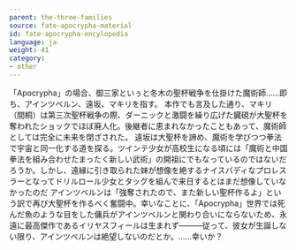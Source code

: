 ```yaml
---
parent: the-three-families
source: fate-apocrypha-material
id: fate-apocrypha-encylopedia
language: ja
weight: 41
category:
- other
---
```


「Apocrypha」の場合、御三家といぅと冬木の聖杯戦争を仕掛けた魔術師……即ち、アインツベルン、遠坂、マキリを指す。
本作でも言及した通り、マキリ（間桐）は第三次聖杯戦争の際、ダーニックと激闘を繰り広げた臓硯が大聖杯を奪われたショックでほぼ廃人化。後継者に恵まれなかったこともあって、魔術師としては完全に未来を閉ざされた。
遠坂は大聖杯を諦め、魔術を学びつつ拳法で宇宙と同一化する道を探る。ツインテ少女が高校生になる頃には「魔術と中国拳法を組み合わせたまったく新しい武術」の開祖にでもなっているのではないだろうか。しかし、遠縁に引き取られた妹が想像を絶するナイスバディなプロレスラーとなってドリルロール少女とタッグを組んで来日するとはまだ想像していなかったのだ
アインツベルンは「強奪されたので、また新しい聖杯作るよ」という訳で再び大聖杯を作るべく奮闘中。幸いなことに、「Apocrypha」世界では死んだ魚のような目をした傭兵がアインツベルンと関わり合いにならないため、永遠に最高傑作であるイリヤスフィールは生まれず———従って、彼女が生誕しない限り、アインツベルンは絶望しないのだとか。……幸いか？
